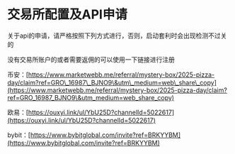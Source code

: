 # 交易所配置及API申请

关于api的申请，请严格按照下列方式进行，否则，启动套利时会出现检测不过关的

没有交易所账户的或者需要返佣的可以使用一下链接进行注册



币安：[https://www.marketwebb.me/referral/mystery-box/2025-pizza-day/claim?ref=GRO\_16987\_BJNO9\&utm\_medium=web\_share\_copy](https://www.marketwebb.me/referral/mystery-box/2025-pizza-day/claim?ref=GRO_16987_BJNO9\&utm_medium=web_share_copy)



欧易：[https://ouxyi.link/ul/YbU25D?channelId=5022617](https://ouxyi.link/ul/YbU25D?channelId=5022617)



bybit：[https://www.bybitglobal.com/invite?ref=BRKYYBM](https://www.bybitglobal.com/invite?ref=BRKYYBM)

